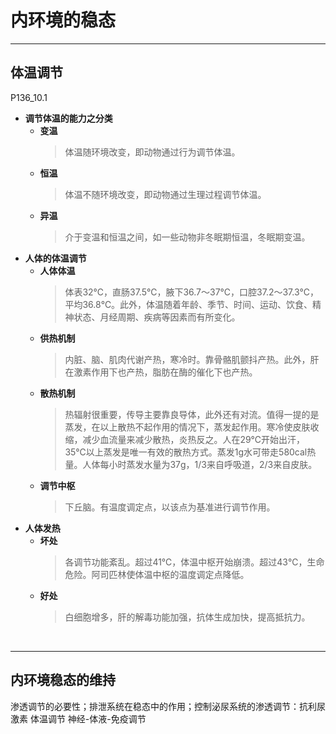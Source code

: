 # 内环境的稳态

***

## 体温调节
P136_10.1
* **调节体温的能力之分类**
  * **变温**
    > 体温随环境改变，即动物通过行为调节体温。
  * **恒温**
    > 体温不随环境改变，即动物通过生理过程调节体温。
  * **异温**
    > 介于变温和恒温之间，如一些动物非冬眠期恒温，冬眠期变温。
* **人体的体温调节**
  * **人体体温**
    > 体表32℃，直肠37.5℃，腋下36.7～37℃，口腔37.2～37.3℃，平均36.8℃。此外，体温随着年龄、季节、时间、运动、饮食、精神状态、月经周期、疾病等因素而有所变化。
  * **供热机制**
    > 内脏、脑、肌肉代谢产热，寒冷时。靠骨骼肌颤抖产热。此外，肝在激素作用下也产热，脂肪在酶的催化下也产热。
  * **散热机制**
    > 热辐射很重要，传导主要靠良导体，此外还有对流。值得一提的是蒸发，在以上散热不起作用的情况下，蒸发起作用。寒冷使皮肤收缩，减少血流量来减少散热，炎热反之。人在29℃开始出汗，35℃以上蒸发是唯一有效的散热方式。蒸发1g水可带走580cal热量。人体每小时蒸发水量为37g，1/3来自呼吸道，2/3来自皮肤。
  * **调节中枢**
    > 下丘脑。有温度调定点，以该点为基准进行调节作用。
* **人体发热**
  * **坏处**
    > 各调节功能紊乱。超过41℃，体温中枢开始崩溃。超过43℃，生命危险。阿司匹林使体温中枢的温度调定点降低。
  * **好处**
    > 白细胞增多，肝的解毒功能加强，抗体生成加快，提高抵抗力。

<br>

***

## 内环境稳态的维持
渗透调节的必要性；排泄系统在稳态中的作用；控制泌尿系统的渗透调节：抗利尿激素
体温调节
神经-体液-免疫调节